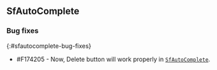 ## SfAutoComplete

### Bug fixes
{:#sfautocomplete-bug-fixes}

* \#F174205  - Now, Delete button will work properly in [`SfAutoComplete`](https://help.syncfusion.com/cr/xamarin/Syncfusion.SfAutoComplete.XForms.SfAutoComplete.html).
